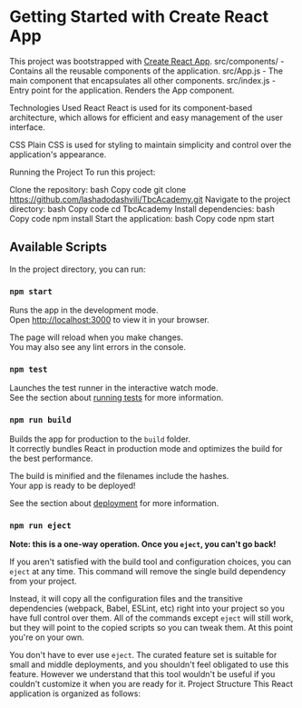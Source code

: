 # Getting Started with Create React App

This project was bootstrapped with [Create React App](https://github.com/facebook/create-react-app).
src/components/ - Contains all the reusable components of the application.
src/App.js - The main component that encapsulates all other components.
src/index.js - Entry point for the application. Renders the App component.

Technologies Used
React
React is used for its component-based architecture, which allows for efficient and easy management of the user interface.

CSS
Plain CSS is used for styling to maintain simplicity and control over the application's appearance.

Running the Project
To run this project:

Clone the repository:
bash
Copy code
git clone https://github.com/lashadodashvili/TbcAcademy.git
Navigate to the project directory:
bash
Copy code
cd TbcAcademy
Install dependencies:
bash
Copy code
npm install
Start the application:
bash
Copy code
npm start

## Available Scripts

In the project directory, you can run:

### `npm start`

Runs the app in the development mode.\
Open [http://localhost:3000](http://localhost:3000) to view it in your browser.

The page will reload when you make changes.\
You may also see any lint errors in the console.

### `npm test`

Launches the test runner in the interactive watch mode.\
See the section about [running tests](https://facebook.github.io/create-react-app/docs/running-tests) for more information.

### `npm run build`

Builds the app for production to the `build` folder.\
It correctly bundles React in production mode and optimizes the build for the best performance.

The build is minified and the filenames include the hashes.\
Your app is ready to be deployed!

See the section about [deployment](https://facebook.github.io/create-react-app/docs/deployment) for more information.

### `npm run eject`

**Note: this is a one-way operation. Once you `eject`, you can't go back!**

If you aren't satisfied with the build tool and configuration choices, you can `eject` at any time. This command will remove the single build dependency from your project.

Instead, it will copy all the configuration files and the transitive dependencies (webpack, Babel, ESLint, etc) right into your project so you have full control over them. All of the commands except `eject` will still work, but they will point to the copied scripts so you can tweak them. At this point you're on your own.

You don't have to ever use `eject`. The curated feature set is suitable for small and middle deployments, and you shouldn't feel obligated to use this feature. However we understand that this tool wouldn't be useful if you couldn't customize it when you are ready for it.
Project Structure
This React application is organized as follows:


